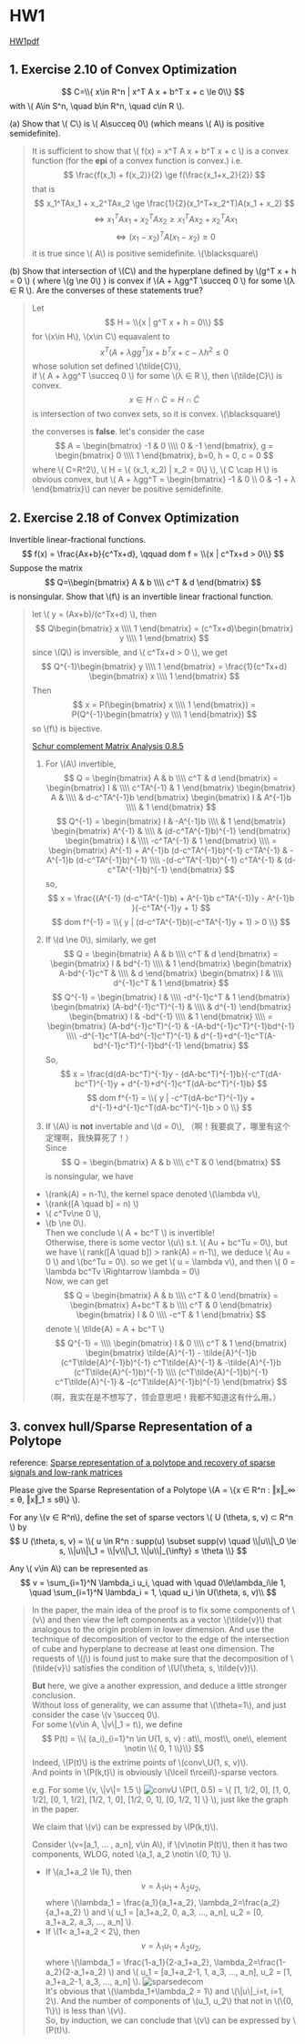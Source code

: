 # HW1

[HW1pdf](../../HWpdf/Homework1-2024.pdf)

<!-- toc -->

## 1. Exercise 2.10 of Convex Optimization

$$ C=\\{ x\in R^n | x^T A x + b^T x + c \le 0\\} $$
with \\( A\in S^n, \quad b\in R^n, \quad c\in R \\).

(a) Show that \\( C\\) is \\( A\succeq  0\\) (which means \\( A\\) is positive semidefinite).    
> 
>   It is sufficient to show that \\( f(x) = x^T A x + b^T x + c \\) is a convex function (for the **epi** of a convex function is convex.)
>   i.e. $$ \frac{f(x_1) + f(x_2)}{2} \ge f(\frac{x_1+x_2}{2}) $$
>   that is 
>   $$ x_1^TAx_1 + x_2^TAx_2 \ge \frac{1}{2}(x_1^T+x_2^T)A(x_1 + x_2) $$
>   $$ \Leftrightarrow x_1^TAx_1 + x_2^TAx_2 \ge x_1^TAx_2 + x_2^TAx_1 $$
>   $$ \Leftrightarrow (x_1-x_2)^TA(x_1 - x_2) \ge 0 $$
>   it is true since \\( A\\) is positive semidefinite. \\(\blacksquare\\)  

(b) Show that intersection of \\(C\\) and the hyperplane defined by \\(g^T x + h = 0 \\) ( where \\(g \ne 0\\) ) is convex if \\(A + λgg^T \succeq 0 \\) for some \\(λ ∈ R \\). Are the converses of these statements true?
>
> Let $$ H = \\{x | g^T x + h = 0\\} $$
> for \\(x\in H\\), \\(x\in C\\) equavalent to
> $$ x^T (A+ λgg^T) x + b^T x + c - λh^2 \le 0 $$
> whose solution set defined \\(\tilde{C}\\),   
> if \\( A + λgg^T \succeq 0 \\) for some \\(λ ∈ R \\), then
> \\(\tilde{C}\\) is convex.
> $$ x \in H \cap C = H \cap \tilde{C} $$
> is intersection of two convex sets, so it is convex.  \\(\blacksquare\\)  
>
> the converses is **false**.
> let's consider the case
> $$ A = \begin{bmatrix} -1 & 0 \\\\ 0 & -1 \end{bmatrix}, g = \begin{bmatrix} 0 \\\\ 1 \end{bmatrix}, b=0, h = 0, c = 0 $$
> where \\( C=R^2\\), \\( H = \\{ (x_1, x_2) | x_2 = 0\\} \\),
> \\( C \cap H \\) is obvious convex,
> but \\( A + λgg^T = \begin{bmatrix} -1 & 0 \\\\ 0 & -1 + λ \end{bmatrix}\\) can never be positive semidefinite.


## 2. Exercise 2.18 of Convex Optimization

Invertible linear-fractional functions.     
$$ f(x) = \frac{Ax+b}{c^Tx+d}, \qquad dom f = \\{x | c^Tx+d > 0\\} $$
Suppose the matrix
$$ Q=\\begin{bmatrix} A & b \\\\ c^T & d \end{bmatrix} $$
is nonsingular. Show that \\(f\\) is an invertible linear fractional function.

> let \\( y = \(Ax+b)/(c^Tx+d) \\), then
> $$ Q\begin{bmatrix} x \\\\ 1 \end{bmatrix} = (c^Tx+d)\begin{bmatrix} y \\\\ 1 \end{bmatrix} $$
> since \\(Q\\) is inversible, and \\( c^Tx+d > 0 \\), we get
> $$ Q^{-1}\begin{bmatrix} y \\\\ 1 \end{bmatrix} = \frac{1}{c^Tx+d} \begin{bmatrix} x \\\\ 1 \end{bmatrix} $$ 
> Then
> $$ x = P(\begin{bmatrix} x \\\\ 1 \end{bmatrix}) 
> = P(Q^{-1}\begin{bmatrix} y \\\\ 1 \end{bmatrix}) $$
> so \\(f\\) is bijective.  
>
> [Schur complement Matrix Analysis 0.8.5](../../../Library/Matrix%20analysis%20Cambridge%20University%20Press%20.pdf)
> 1. For \\(A\\) invertible,
> $$ Q = \begin{bmatrix} A & b \\\\ c^T & d \end{bmatrix}
> = \begin{bmatrix} I &  \\\\ c^TA^{-1} & 1 \end{bmatrix}
> \begin{bmatrix} A &  \\\\  & d-c^TA^{-1}b \end{bmatrix}
> \begin{bmatrix} I & A^{-1}b \\\\  & 1 \end{bmatrix}
> $$ 
> $$ Q^{-1}
> = \begin{bmatrix} I & -A^{-1}b \\\\  & 1 \end{bmatrix}
> \begin{bmatrix} A^{-1} &  \\\\  & (d-c^TA^{-1}b)^{-1} \end{bmatrix}
> \begin{bmatrix} I &  \\\\ -c^TA^{-1} & 1 \end{bmatrix} \\\\
> = \begin{bmatrix} 
> A^{-1} + A^{-1}b (d-c^TA^{-1}b)^{-1} c^TA^{-1} & -A^{-1}b (d-c^TA^{-1}b)^{-1} \\\\
> -(d-c^TA^{-1}b)^{-1} c^TA^{-1} & (d-c^TA^{-1}b)^{-1}
> \end{bmatrix}
> $$ 
> so,
> $$ x = \frac{(A^{-1} (d-c^TA^{-1}b) + A^{-1}b c^TA^{-1})y - A^{-1}b }{-c^TA^{-1}y + 1} $$
> $$ dom f^{-1} = \\{ y | (d-c^TA^{-1}b)(-c^TA^{-1}y + 1) > 0 \\} $$
>
> 2. If \\(d \ne 0\\), similarly, we get
> $$ Q = \begin{bmatrix} A & b \\\\ c^T & d \end{bmatrix}
> = \begin{bmatrix} I & bd^{-1} \\\\  & 1 \end{bmatrix}
> \begin{bmatrix} A-bd^{-1}c^T &  \\\\  & d \end{bmatrix}
> \begin{bmatrix} I &  \\\\ d^{-1}c^T & 1 \end{bmatrix}
> $$
> $$ Q^{-1}
> = \begin{bmatrix} I &  \\\\ -d^{-1}c^T & 1 \end{bmatrix}
> \begin{bmatrix} (A-bd^{-1}c^T)^{-1} &  \\\\  & d^{-1} \end{bmatrix}
> \begin{bmatrix} I & -bd^{-1} \\\\  & 1 \end{bmatrix} \\\\
> = \begin{bmatrix}
> (A-bd^{-1}c^T)^{-1}   &   -(A-bd^{-1}c^T)^{-1}bd^{-1} \\\\
> -d^{-1}c^T(A-bd^{-1}c^T)^{-1}     &   d^{-1}+d^{-1}c^T(A-bd^{-1}c^T)^{-1}bd^{-1}
> \end{bmatrix}
> $$ 
> So,
> $$ x = \frac{d(dA-bc^T)^{-1}y - (dA-bc^T)^{-1}b}{-c^T(dA-bc^T)^{-1}y + d^{-1}+d^{-1}c^T(dA-bc^T)^{-1}b} $$
> $$ dom f^{-1} = \\{ y | -c^T(dA-bc^T)^{-1}y + d^{-1}+d^{-1}c^T(dA-bc^T)^{-1}b > 0 \\} $$
> 
> 3. If \\(A\\) is **not** invertable and \\(d = 0\\), （啊！我要疯了，哪里有这个定理啊，我快算死了！）   
> Since $$ Q = \begin{bmatrix} A & b \\\\ c^T & 0 \end{bmatrix} $$ is nonsingular,
> we have
> -  \\(rank(A) = n-1\\), the kernel space  denoted \\(\lambda v\\),  
> - \\(rank([A \quad b] = n) \\) 
> - \\( c^Tv\ne 0 \\),  
> - \\(b \ne 0\\).    
> Then we conclude \\( A + bc^T \\) is invertible!    
> Otherwise, there is some vector \\(u\\) s.t. \\( Au + bc^Tu = 0\\), 
> but we have \\( rank([A \quad b]) > rank(A) = n-1\\), 
> we deduce \\( Au = 0 \\) and \\(bc^Tu = 0\\).
> so we get \\( u = \lambda v\\), and then \\( 0 = \lambda bc^Tv \Rightarrow \lambda = 0\\)    
> Now, we can get
> $$ 
> Q = \begin{bmatrix}
>    A & b \\\\ c^T & 0
> \end{bmatrix}
> = \begin{bmatrix}
>    A+bc^T & b \\\\ c^T & 0
> \end{bmatrix}
> \begin{bmatrix}
>    I & 0 \\\\ -c^T & 1
> \end{bmatrix}
> $$
> denote \\( \tilde{A} = A + bc^T \\)
> $$
> Q^{-1} = \\\\ \begin{bmatrix}
>    I & 0 \\\\ c^T & 1
> \end{bmatrix}
> \begin{bmatrix} 
> \tilde{A}^{-1} - \tilde{A}^{-1}b (c^T\tilde{A}^{-1}b)^{-1} c^T\tilde{A}^{-1} & -\tilde{A}^{-1}b (c^T\tilde{A}^{-1}b)^{-1} \\\\
> (c^T\tilde{A}^{-1}b)^{-1} c^T\tilde{A}^{-1} & -(c^T\tilde{A}^{-1}b)^{-1}
> \end{bmatrix}
> $$
> （啊，我实在是不想写了，领会意思吧！我都不知道这有什么用。）


## 3. convex hull/Sparse Representation of a Polytope

reference:
[Sparse representation of a polytope and recovery of sparse signals and low-rank matrices](./Cai%20and%20Zhang%20-%202014%20-%20Sparse%20Representation%20of%20a%20Polytope%20and%20Recovery%20o.pdf)

Please give the Sparse Representation of a Polytope \\(A = \\{x ∈ R^n : ‖x‖_∞ ≤ θ, ‖x‖_1 ≤ sθ\\} \\).

For any \\(v ∈ R^n\\), define the set of sparse vectors \\( U (\theta, s, v) ⊂ R^n \\) by    
$$
U (\theta, s, v) = \\{ u \in R^n : supp(u) \subset supp(v) \quad \\|u\\|\_0 \le s, \\|u\\|\_1 = \\|v\\|\_1, \\|u\\|_{\infty} ≤ \theta \\} 
$$

Any \\( v\in A\\) can be represented as
$$ 
v = \sum_{i=1}^N \lambda_i u_i, \quad with \quad 0\le\lambda_i\le 1, \quad \sum_{i=1}^N \lambda_i = 1, \quad u_i \in U(\theta, s, v)\\ 
$$

> In the paper, the main idea of the proof is to fix some components of \\(v\\) and then view the left components as a vector \\(\tilde{v}\\) that analogous to the origin problem in lower dimension. 
> And use the technique of decomposition of vector to the edge of the intersection of cube and hyperplane to decrease at least one dimension.
> The requests of \\(j\\) is found just to make sure that the decomposition of \\(\tilde{v}\\) satisfies the condition of \\(U(\theta, s, \tilde{v})\\).
>
> **But** here, we give a another expression, and deduce a little stronger conclusion.    
> Without loss of generality, we can assume that \\(\theta=1\\), and just consider the case \\(v \succeq 0\\).      
> For some \\(v\in A, \\|v\\|\_1 = t\\), we define 
> $$ P(t) = \\{ (a_i)_{i=1}^n \in U(1, s, v) : at\\, most\\, one\\, element \notin \\{ 0, 1 \\}\\} $$
> Indeed, \\(P(t)\\) is the extrime points of \\(conv\\,U(1, s, v)\\).         
> And points in \\(P(k,t)\\) is obviously \\(\lceil t\rceil\\)-sparse vectors.
> 
> e.g. For some \\(v, \\|v\\|= 1.5 \\)
> ![convU](./SparseConvexHull.png)
> \\(P(1, 0.5) = \\{ [1, 1/2, 0], [1, 0, 1/2], [0, 1, 1/2], [1/2, 1, 0], [1/2, 0, 1], [0, 1/2, 1] \\} \\), just like the graph in the paper.
> 
> We claim that \\(v\\) can be expressed by \\(P(k,t)\\).
>
> Consider \\(v=[a_1, ... , a_n], v\in A\\), if \\(v\notin P(t)\\), then it has two components, WLOG, noted \\(a_1, a_2 \notin \\{0, 1\\} \\). 
> - If \\(a_1+a_2 \le 1\\), then $$ v = \lambda_1u_1 + \lambda_2u_2, $$ where \\(\lambda_1 = \frac{a_1}{a_1+a_2}, \lambda_2=\frac{a_2}{a_1+a_2} \\) and \\( u_1 = [a_1+a_2, 0, a_3, ..., a_n], u_2 = [0, a_1+a_2, a_3, ..., a_n] \\).
> - If \\(1< a_1+a_2 < 2\\), then $$ v = \lambda_1u_1 + \lambda_2u_2, $$ where \\(\lambda_1 = \frac{1-a_1}{2-a_1+a_2}, \lambda_2=\frac{1-a_2}{2-a_1+a_2} \\) and \\( u_1 = [a_1+a_2-1, 1, a_3, ..., a_n], u_2 = [1, a_1+a_2-1, a_3, ..., a_n] \\).
> ![sparsedecom](./SparseDecom.png)     
> It's obvious that \\(\lambda_1+\lambda_2 = 1\\) and \\(\\|u\\|\_i=t, i=1, 2\\).
> And the number of components of \\(u_1, u_2\\) that not in \\(\\{0, 1\\}\\) is less than \\(v\\).     
> So, by induction, we can conclude that \\(v\\) can be expressed by \\(P(t)\\).
> 